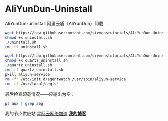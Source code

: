 # AliYunDun-Uninstall
AliYunDun-uninstall
阿里云盾（AliYunDun）卸载
````bash
wget https://raw.githubusercontent.com/siemenstutorials/AliYunDun-Uninstall/master/uninstall.sh
chmod +x uninstall.sh
./uninstall.sh
rm -rf uninstall.sh
````
````bash
wget https://raw.githubusercontent.com/siemenstutorials/AliYunDun-Uninstall/master/quartz_uninstall.sh
chmod +x quartz_uninstall.sh
./quartz_uninstall.sh
rm -rf quartz_uninstall.sh
pkill aliyun-service
rm -fr /etc/init.d/agentwatch /usr/sbin/aliyun-service
rm -rf /usr/local/aegis*
````
最后检查卸载情况——应输出为空：
````bash
ps aux | grep aeg 
````
我的节点供应站
[星际云网络加速](www.xjycloud.xyz)
<strong>[我的博客](https://siemenstutorials.github.io/)</strong>
